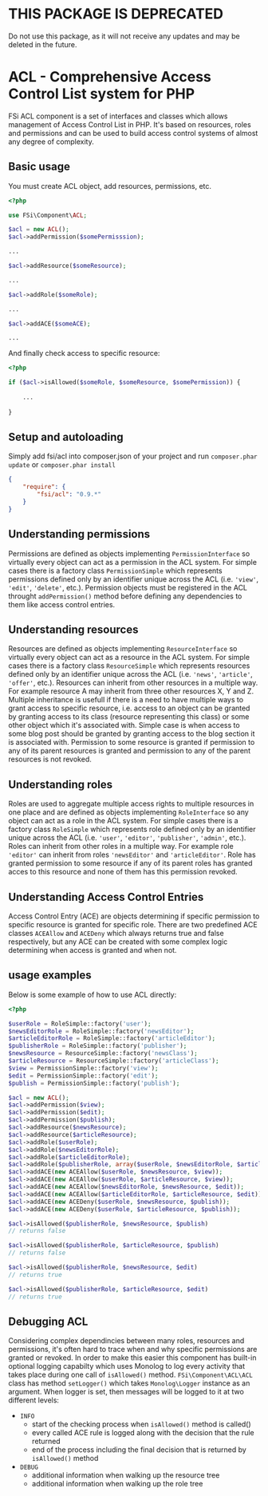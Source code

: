 # THIS PACKAGE IS DEPRECATED

Do not use this package, as it will not receive any updates and may be deleted in the future.

# ACL - Comprehensive Access Control List system for PHP #

FSi ACL component is a set of interfaces and classes which allows management of Access Control List in PHP. It's based on
resources, roles and permissions and can be used to build access control systems of almost any degree of complexity.

## Basic usage ##

You must create ACL object, add resources, permissions, etc.

``` php
<?php

use FSi\Component\ACL;

$acl = new ACL();
$acl->addPermission($somePermisssion);

...

$acl->addResource($someResource);

...

$acl->addRole($someRole);

...

$acl->addACE($someACE);

...

```

And finally check access to specific resource:

``` php
<?php

if ($acl->isAllowed($someRole, $someResource, $somePermission)) {
    
    ...
    
}
```

## Setup and autoloading ##

Simply add fsi/acl into composer.json of your project and run ``composer.phar update`` or ``composer.phar install``

``` json
{
    "require": {
        "fsi/acl": "0.9.*"
    }
}
```

## Understanding permissions ##

Permissions are defined as objects implementing ``PermissionInterface`` so virtually every object can act as a permission in the ACL
system. For simple cases there is a factory class ``PermissionSimple`` which represents permissions defined only by an identifier
unique across the ACL (i.e. ``'view'``, ``'edit'``, ``'delete'``, etc.). Permission objects must be registered in the ACL throught
``addPermission()`` method before defining any dependencies to them like access control entries.

## Understanding resources ##

Resources are defined as objects implementing ``ResourceInterface`` so virtually every object can act as a resource in the ACL
system. For simple cases there is a factory class ``ResourceSimple`` which represents resources defined only by an identifier
unique across the ACL (i.e. ``'news'``, ``'article'``, ``'offer'``, etc.). Resources can inherit from other resources in a multiple way.
For example resource A may inherit from three other resources X, Y and Z. Multiple inheritance is usefull if there is a need
to have multiple ways to grant access to specific resource, i.e. access to an object can be granted by granting access to its
class (resource representing this class) or some other object which it's associated with. Simple case is when access to some blog
post should be granted by granting access to the blog section it is associated with. Permission to some resource is granted if
permission to any of its parent resources is granted and permission to any of the parent resources is not revoked.

## Understanding roles ##

Roles are used to aggregate multiple access rights to multiple resources in one place and are defined as objects implementing
``RoleInterface`` so any object can act as a role in the ACL system. For simple cases there is a factory class ``RoleSimple`` which
represents role defined only by an identifier unique across the ACL (i.e. ``'user'``, ``'editor'``, ``'publisher'``, ``'admin'``, etc.).
Roles can inherit from other roles in a multiple way. For example role ``'editor'`` can inherit from roles ``'newsEditor'`` and
``'articleEditor'``. Role has granted permission to some resource if any of its parent roles has granted acces to this resource and
none of them has this permission revoked.

## Understanding Access Control Entries ##

Access Control Entry (ACE) are objects determining if specific permission to specific resource is granted for specific role.
There are two predefined ACE classes ``ACEAllow`` and ``ACEDeny`` which always returns true and false respectively, but any ACE
can be created with some complex logic determining when access is granted and when not.

## usage examples ##

Below is some example of how to use ACL directly:

``` php
<?php

$userRole = RoleSimple::factory('user');
$newsEditorRole = RoleSimple::factory('newsEditor');
$articleEditorRole = RoleSimple::factory('articleEditor');
$publisherRole = RoleSimple::factory('publisher');
$newsResource = ResourceSimple::factory('newsClass');
$articleResource = ResourceSimple::factory('articleClass');
$view = PermissionSimple::factory('view');
$edit = PermissionSimple::factory('edit');
$publish = PermissionSimple::factory('publish');

$acl = new ACL();
$acl->addPermission($view);
$acl->addPermission($edit);
$acl->addPermission($publish);
$acl->addResource($newsResource);
$acl->addResource($articleResource);
$acl->addRole($userRole);
$acl->addRole($newsEditorRole);
$acl->addRole($articleEditorRole);
$acl->addRole($publisherRole, array($userRole, $newsEditorRole, $articleEditorRole));
$acl->addACE(new ACEAllow($userRole, $newsResource, $view));
$acl->addACE(new ACEAllow($userRole, $articleResource, $view));
$acl->addACE(new ACEAllow($newsEditorRole, $newsResource, $edit));
$acl->addACE(new ACEAllow($articleEditorRole, $articleResource, $edit));
$acl->addACE(new ACEDeny($userRole, $newsResource, $publish));
$acl->addACE(new ACEDeny($userRole, $articleResource, $publish));

$acl->isAllowed($publisherRole, $newsResource, $publish)
// returns false

$acl->isAllowed($publisherRole, $articleResource, $publish)
// returns false

$acl->isAllowed($publisherRole, $newsResource, $edit)
// returns true

$acl->isAllowed($publisherRole, $articleResource, $edit)
// returns true
```

## Debugging ACL ##

Considering complex dependincies between many roles, resources and permissions, it's often hard to trace when and why specific permissions are granted or revoked. In order to make this easier this component has built-in optional logging capabilty which uses Monolog to log every activity that takes place during one call of ``isAllowed()`` method. ``FSi\Component\ACL\ACL`` class has method ``setLogger()`` which takes ``Monolog\Logger`` instance as an argument. When logger is set, then messages will be logged to it at two different levels:

- ``INFO``
  * start of the checking process when ``isAllowed()`` method is called() 
  * every called ACE rule is logged along with the decision that the rule returned
  * end of the process including the final decision that is returned by ``isAllowed()`` method
- ``DEBUG``
  * additional information when walking up the resource tree
  * additional information when walking up the role tree
